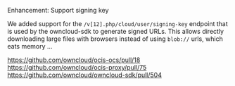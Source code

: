 Enhancement: Support signing key

We added support for the `/v[12].php/cloud/user/signing-key` endpoint that is used by the owncloud-sdk to generate signed URLs. This allows directly downloading large files with browsers instead of using `blob://` urls, which eats memory ...

https://github.com/owncloud/ocis-ocs/pull/18
https://github.com/owncloud/ocis-proxy/pull/75
https://github.com/owncloud/owncloud-sdk/pull/504
